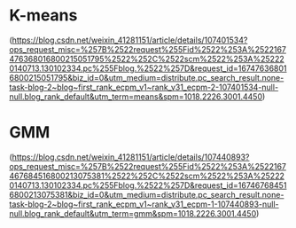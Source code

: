 # K-means
(https://blog.csdn.net/weixin_41281151/article/details/107401534?ops_request_misc=%257B%2522request%255Fid%2522%253A%2522167476368016800215051795%2522%252C%2522scm%2522%253A%252220140713.130102334.pc%255Fblog.%2522%257D&request_id=167476368016800215051795&biz_id=0&utm_medium=distribute.pc_search_result.none-task-blog-2~blog~first_rank_ecpm_v1~rank_v31_ecpm-2-107401534-null-null.blog_rank_default&utm_term=means&spm=1018.2226.3001.4450)

# GMM
(https://blog.csdn.net/weixin_41281151/article/details/107440893?ops_request_misc=%257B%2522request%255Fid%2522%253A%2522167467684516800213075381%2522%252C%2522scm%2522%253A%252220140713.130102334.pc%255Fblog.%2522%257D&request_id=167467684516800213075381&biz_id=0&utm_medium=distribute.pc_search_result.none-task-blog-2~blog~first_rank_ecpm_v1~rank_v31_ecpm-1-107440893-null-null.blog_rank_default&utm_term=gmm&spm=1018.2226.3001.4450)
